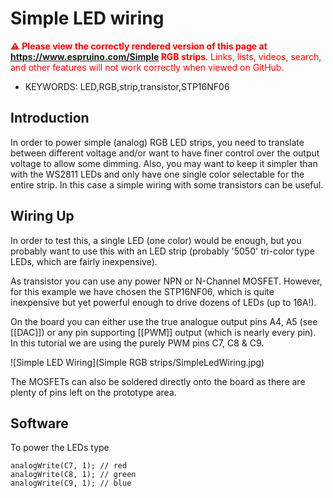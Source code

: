 <!--- Copyright (c) 2014 Your Name. See the file LICENSE for copying permission. -->
Simple LED wiring
=======================

<span style="color:red">:warning: **Please view the correctly rendered version of this page at https://www.espruino.com/Simple RGB strips**. Links, lists, videos, search, and other features will not work correctly when viewed on GitHub.</span>

* KEYWORDS: LED,RGB,strip,transistor,STP16NF06

Introduction
-----------

In order to power simple (analog) RGB LED strips, you need to translate between different voltage and/or want to have finer control over the output voltage to allow some dimming. Also, you may want to keep it simpler than with the WS2811 LEDs and only have one single color selectable for the entire strip. In this case a simple wiring with some transistors can be useful.

Wiring Up
--------

In order to test this, a single LED (one color) would be enough, but you probably want to use this with an LED strip (probably '5050' tri-color type LEDs, which are fairly inexpensive).

As transistor you can use any power NPN or N-Channel MOSFET. However, for this example we have chosen the STP16NF06, which is quite inexpensive but yet powerful enough to drive dozens of LEDs (up to 16A!). 

On the board you can either use the true analogue output pins A4, A5 (see [[DAC]]) or any pin supporting [[PWM]] output (which is nearly every pin). In this tutorial we are using the purely PWM pins C7, C8 & C9.

![Simple LED Wiring](Simple RGB strips/SimpleLedWiring.jpg)

The MOSFETs can also be soldered directly onto the board as there are plenty of pins left on the prototype area.

Software
--------

To power the LEDs type 

```
analogWrite(C7, 1); // red
analogWrite(C8, 1); // green
analogWrite(C9, 1); // blue
```
